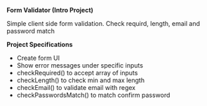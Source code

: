**Form Validator (Intro Project)**

Simple client side form validation. Check requird, length, email and password match

**Project Specifications**

- Create form UI
- Show error messages under specific inputs
- checkRequired() to accept array of inputs
- checkLength() to check min and max length
- checkEmail() to validate email with regex
- checkPasswordsMatch() to match confirm password
